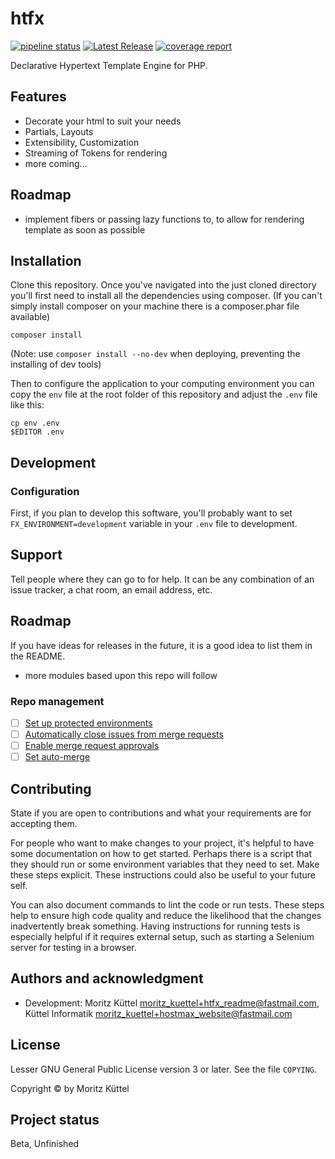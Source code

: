 # htfx

[![pipeline status](https://gitlab.hostmax.ch/kuettel-informatik/htfx/badges/main/pipeline.svg)](https://gitlab.hostmax.ch/kuettel-informatik/htfx/-/commits/main) [![Latest Release](https://gitlab.hostmax.ch/mku/htfx/-/badges/release.svg)](https://gitlab.hostmax.ch/mku/htfx/-/releases) [![coverage report](https://gitlab.hostmax.ch/mku/htfx/badges/main/coverage.svg)](https://gitlab.hostmax.ch/kuettel-informatik/htfx/-/commits/main)

Declarative Hypertext Template Engine for PHP.

## Features

* Decorate your html to suit your needs
* Partials, Layouts
* Extensibility, Customization
* Streaming of Tokens for rendering
* more coming...


<!-- TOOD(Visuals) Depending on what you are making, it can be a good idea to include screenshots or even a video (you'll frequently see GIFs rather than actual videos). Tools like ttygif can help, but check out Asciinema for a more sophisticated method.-->

## Roadmap

* implement fibers or passing lazy functions to, to allow for rendering template as soon as possible


## Installation

Clone this repository. Once you've navigated into the just cloned directory you'll first
need to install all the dependencies using composer. (If you can't simply install composer
on your machine there is a composer.phar file available)

    composer install

(Note: use `composer install --no-dev` when deploying, preventing the installing of dev tools)

Then to configure the application to your computing environment you can copy
the `env` file at the root folder of this repository and adjust the `.env` file like this:

    cp env .env
    $EDITOR .env


## Development   

### Configuration

First, if you plan to develop this software, you'll probably want to set `FX_ENVIRONMENT=development` variable in your `.env` file to development.


## Support
Tell people where they can go to for help. It can be any combination of an issue tracker, a chat room, an email address, etc.

## Roadmap
If you have ideas for releases in the future, it is a good idea to list them in the README.

* more modules based upon this repo will follow


### Repo management

- [ ] [Set up protected environments](https://docs.gitlab.com/ee/ci/environments/protected_environments.html)
- [ ] [Automatically close issues from merge requests](https://docs.gitlab.com/ee/user/project/issues/managing_issues.html#closing-issues-automatically)
- [ ] [Enable merge request approvals](https://docs.gitlab.com/ee/user/project/merge_requests/approvals/)
- [ ] [Set auto-merge](https://docs.gitlab.com/ee/user/project/merge_requests/merge_when_pipeline_succeeds.html)

## Contributing

State if you are open to contributions and what your requirements are for accepting them.

For people who want to make changes to your project, it's helpful to have some documentation on how to get started. Perhaps there is a script that they should run or some environment variables that they need to set. Make these steps explicit. These instructions could also be useful to your future self.

You can also document commands to lint the code or run tests. These steps help to ensure high code quality and reduce the likelihood that the changes inadvertently break something. Having instructions for running tests is especially helpful if it requires external setup, such as starting a Selenium server for testing in a browser.

## Authors and acknowledgment

* Development: Moritz Küttel <moritz_kuettel+htfx_readme@fastmail.com>, Küttel Informatik <moritz_kuettel+hostmax_website@fastmail.com> 

## License

Lesser GNU General Public License version 3 or later. See the file `COPYING`.

Copyright © by Moritz Küttel


## Project status

Beta, Unfinished
